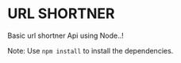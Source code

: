 # URL SHORTNER

Basic url shortner Api using Node..!

Note: Use ```npm install``` to install the dependencies.
